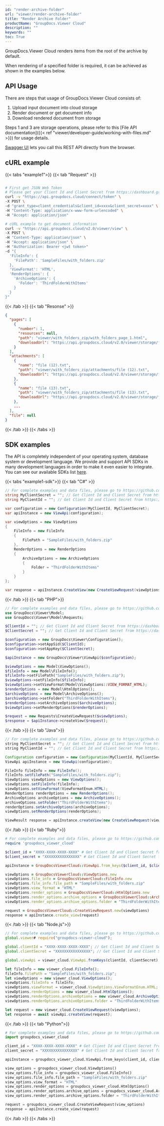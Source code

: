 ```yaml
---
id: "render-archive-folder"
url: "viewer/render-archive-folder"
title: "Render Archive Folder"
productName: "GroupDocs.Viewer Cloud"
description: ""
keywords: ""
toc: True
---
```


GroupDocs.Viewer Cloud renders items from the root of the archive by default.

When rendering of a specified folder is required, it can be achieved as shown in the examples below.

## API Usage

There are steps that usage of GroupDocs.Viewer Cloud consists of:

1. Upload input document into cloud storage
1. Render document or get document info
1. Download rendered document from storage

Steps 1 and 3 are storage operations, please refer to this [File API documentation]({{< ref "viewer/developer-guide/working-with-files.md" >}}) for usage details.

[Swagger UI](https://apireference.groupdocs.cloud/viewer/) lets you call this REST API directly from the browser.

## cURL example

{{< tabs "example1">}}
{{< tab "Request" >}}
```bash

# First get JSON Web Token
# Please get your Client Id and Client Secret from https://dashboard.groupdocs.cloud/applications. Kindly place Client Id in "client_id" and Client Secret in "client_secret" argument.
curl -v "https://api.groupdocs.cloud/connect/token" \
-X POST \
-d "grant_type=client_credentials&client_id=xxxx&client_secret=xxxx" \
-H "Content-Type: application/x-www-form-urlencoded" \
-H "Accept: application/json"

# cURL example to get document information
curl -v "https://api.groupdocs.cloud/v2.0/viewer/view" \
-X POST \
-H "Content-Type: application/json" \
-H "Accept: application/json" \
-H "Authorization: Bearer <jwt token>"
-d "{
  'FileInfo': {
    'FilePath': 'SampleFiles/with_folders.zip'
  },
  'ViewFormat': 'HTML',
  'RenderOptions': {
    'ArchiveOptions': {
      'Folder': 'ThirdFolderWithItems'
    }
  }
}"
```
{{< /tab >}} {{< tab "Resonse" >}}
```json
{
  "pages": [
    {
      "number": 1,
      "resources": null,
      "path": "viewer/with_folders_zip/with_folders_page_1.html",
      "downloadUrl": "https://api.groupdocs.cloud/v2.0/viewer/storage/file/viewer/with_folders_zip/with_folders_page_1.html"
    }
  ],
  "attachments": [
    {
      "name": "file (12).txt",
      "path": "viewer/with_folders_zip/attachments/file (12).txt",
      "downloadUrl": "https://api.groupdocs.cloud/v2.0/viewer/storage/file/viewer/with_folders_zip/attachments/file (12).txt"
    },
    {
      "name": "file (13).txt",
      "path": "viewer/with_folders_zip/attachments/file (13).txt",
      "downloadUrl": "https://api.groupdocs.cloud/v2.0/viewer/storage/file/viewer/with_folders_zip/attachments/file (13).txt"
    },
    ...
  ],
  "file": null
}

```
{{< /tab >}} {{< /tabs >}}

## SDK examples

The API is completely independent of your operating system, database system or development language. We provide and support API SDKs in many development languages in order to make it even easier to integrate. You can see our available SDKs list [here](https://github.com/groupdocs-viewer-cloud).

{{< tabs "example1-sdk">}}
{{< tab "C#" >}}
```cs
// For complete examples and data files, please go to https://github.com/groupdocs-viewer-cloud/groupdocs-viewer-cloud-dotnet-samples
string MyClientSecret = ""; // Get Client Id and Client Secret from https://dashboard.groupdocs.cloud
string MyClientId = ""; // Get Client Id and Client Secret from https://dashboard.groupdocs.cloud

var configuration = new Configuration(MyClientId, MyClientSecret);
var apiInstance = new ViewApi(configuration);

var viewOptions = new ViewOptions
{
    FileInfo = new FileInfo
    {
        FilePath = "SampleFiles/with_folders.zip"
    },
    RenderOptions = new RenderOptions
    {
        ArchiveOptions = new ArchiveOptions
        {
            Folder = "ThirdFolderWithItems"
        }
    }
};

var response = apiInstance.CreateView(new CreateViewRequest(viewOptions));
```
{{< /tab >}} 
{{< tab "PHP">}}
```php
// For complete examples and data files, please go to https://github.com/groupdocs-viewer-cloud/groupdocs-viewer-cloud-php-samples
use GroupDocs\Viewer\Model;
use GroupDocs\Viewer\Model\Requests;

$ClientId = ""; // Get Client Id and Client Secret from https://dashboard.groupdocs.cloud
$ClientSecret = ""; // Get Client Id and Client Secret from https://dashboard.groupdocs.cloud

$configuration = new GroupDocs\Viewer\Configuration();
$configuration->setAppSid($ClientId);
$configuration->setAppKey($ClientSecret);

$apiInstance = new GroupDocs\Viewer\ViewApi($configuration);

$viewOptions = new Model\ViewOptions();
$fileInfo = new Model\FileInfo();
$fileInfo->setFilePath("SampleFiles/with_folders.zip");
$viewOptions->setFileInfo($fileInfo);
$viewOptions->setViewFormat(Model\ViewOptions::VIEW_FORMAT_HTML);
$renderOptions = new Model\HtmlOptions();
$archiveOptions = new Model\ArchiveOptions();
$archiveOptions->setFolder("ThirdFolderWithItems");
$renderOptions->setArchiveOptions($archiveOptions);
$viewOptions->setRenderOptions($renderOptions);

$request = new Requests\CreateViewRequest($viewOptions);
$response = $apiInstance->createView($request);

```
{{< /tab >}} 
{{< tab "Java">}}
```java
// For complete examples and data files, please go to https://github.com/groupdocs-viewer-cloud/groupdocs-viewer-cloud-java-samples
string MyClientSecret = ""; // Get Client Id and Client Secret from https://dashboard.groupdocs.cloud
string MyClientId = ""; // Get Client Id and Client Secret from https://dashboard.groupdocs.cloud

Configuration configuration = new Configuration(MyClientId, MyClientSecret);
ViewApi apiInstance = new ViewApi(configuration);

FileInfo fileInfo = new FileInfo();
fileInfo.setFilePath("SampleFiles/with_folders.zip");
ViewOptions viewOptions = new ViewOptions();
viewOptions.setFileInfo(fileInfo);
viewOptions.setViewFormat(ViewFormatEnum.HTML);
RenderOptions renderOptions = new RenderOptions();
ArchiveOptions archiveOptions = new ArchiveOptions();
archiveOptions.setFolder("ThirdFolderWithItems");
renderOptions.setArchiveOptions(archiveOptions);
viewOptions.setRenderOptions(renderOptions);

ViewResult response = apiInstance.createView(new CreateViewRequest(viewOptions));
```
{{< /tab >}} 
{{< tab "Ruby">}}
```ruby
# For complete examples and data files, please go to https://github.com/groupdocs-viewer-cloud/groupdocs-viewer-cloud-ruby-samples
require 'groupdocs_viewer_cloud'

$client_id = "XXXX-XXXX-XXXX-XXXX" # Get Client Id and Client Secret from https://dashboard.groupdocs.cloud
$client_secret = "XXXXXXXXXXXXXXXX" # Get Client Id and Client Secret from https://dashboard.groupdocs.cloud

apiInstance = GroupDocsViewerCloud::ViewApi.from_keys($client_id, $client_secret)

viewOptions = GroupDocsViewerCloud::ViewOptions.new
viewOptions.file_info = GroupDocsViewerCloud::FileInfo.new
viewOptions.file_info.file_path = "SampleFiles/with_folders.zip"
viewOptions.view_format = "HTML"
viewOptions.render_options = GroupDocsViewerCloud::HtmlOptions.new
viewOptions.render_options.archive_options = GroupDocsViewerCloud::ArchiveOptions.new
viewOptions.render_options.archive_options.folder = "ThirdFolderWithItems"

request = GroupDocsViewerCloud::CreateViewRequest.new(viewOptions)
response = apiInstance.create_view(request)
```
{{< /tab >}} 
{{< tab "Node.js">}}
```js
// For complete examples and data files, please go to https://github.com/groupdocs-viewer-cloud/groupdocs-viewer-cloud-node-samples
global.viewer# require("groupdocs-viewer-cloud");

global.clientId = "XXXX-XXXX-XXXX-XXXX"; // Get Client Id and Client Secret from https://dashboard.groupdocs.cloud
global.clientSecret = "XXXXXXXXXXXXXXXX"; // Get Client Id and Client Secret from https://dashboard.groupdocs.cloud

global.viewApi = viewer_cloud.ViewApi.fromKeys(clientId, clientSecret);

let fileInfo = new viewer_cloud.FileInfo();
fileInfo.filePath = "SampleFiles/with_folders.zip";
let viewOptions = new viewer_cloud.ViewOptions();
viewOptions.fileInfo = fileInfo;
viewOptions.viewFormat = viewer_cloud.ViewOptions.ViewFormatEnum.HTML;
viewOptions.renderOptions = new viewer_cloud.HtmlOptions();
viewOptions.renderOptions.archiveOptions = new viewer_cloud.ArchiveOptions();
viewOptions.renderOptions.archiveOptions.folder = "ThirdFolderWithItems"

let request = new viewer_cloud.CreateViewRequest(viewOptions);
let response = await viewApi.createView(request);
```
{{< /tab >}} 
{{< tab "Python">}}
```py
# For complete examples and data files, please go to https://github.com/groupdocs-viewer-cloud/groupdocs-viewer-cloud-python-samples
import groupdocs_viewer_cloud

client_id = "XXXX-XXXX-XXXX-XXXX" # Get Client Id and Client Secret from https://dashboard.groupdocs.cloud
client_secret = "XXXXXXXXXXXXXXXX" # Get Client Id and Client Secret from https://dashboard.groupdocs.cloud

apiInstance = groupdocs_viewer_cloud.ViewApi.from_keys(client_id, client_secret)

view_options = groupdocs_viewer_cloud.ViewOptions()
view_options.file_info = groupdocs_viewer_cloud.FileInfo()
view_options.file_info.file_path = "SampleFiles/with_folders.zip"
view_options.view_format = "HTML"
view_options.render_options = groupdocs_viewer_cloud.HtmlOptions()
view_options.render_options.archive_options = groupdocs_viewer_cloud.ArchiveOptions()
view_options.render_options.archive_options.folder = "ThirdFolderWithItems"

request = groupdocs_viewer_cloud.CreateViewRequest(view_options)
response = apiInstance.create_view(request)
```
{{< /tab >}} 
{{< /tabs >}}
